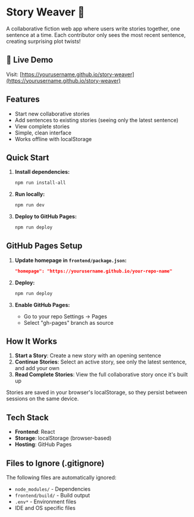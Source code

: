 # Story Weaver 📖

A collaborative fiction web app where users write stories together, one sentence at a time. Each contributor only sees the most recent sentence, creating surprising plot twists!

## 🚀 Live Demo

Visit: [https://yourusername.github.io/story-weaver](https://yourusername.github.io/story-weaver)

## Features

- Start new collaborative stories
- Add sentences to existing stories (seeing only the latest sentence)
- View complete stories
- Simple, clean interface
- Works offline with localStorage

## Quick Start

1. **Install dependencies:**
   ```bash
   npm run install-all
   ```

2. **Run locally:**
   ```bash
   npm run dev
   ```

3. **Deploy to GitHub Pages:**
   ```bash
   npm run deploy
   ```

## GitHub Pages Setup

1. **Update homepage in `frontend/package.json`:**
   ```json
   "homepage": "https://yourusername.github.io/your-repo-name"
   ```

2. **Deploy:**
   ```bash
   npm run deploy
   ```

3. **Enable GitHub Pages:**
   - Go to your repo Settings → Pages
   - Select "gh-pages" branch as source

## How It Works

1. **Start a Story**: Create a new story with an opening sentence
2. **Continue Stories**: Select an active story, see only the latest sentence, and add your own
3. **Read Complete Stories**: View the full collaborative story once it's built up

Stories are saved in your browser's localStorage, so they persist between sessions on the same device.

## Tech Stack

- **Frontend**: React
- **Storage**: localStorage (browser-based)
- **Hosting**: GitHub Pages

## Files to Ignore (.gitignore)

The following files are automatically ignored:
- `node_modules/` - Dependencies
- `frontend/build/` - Build output
- `.env*` - Environment files
- IDE and OS specific files